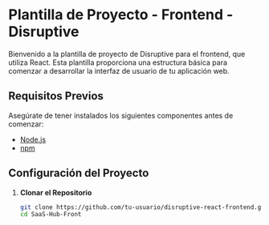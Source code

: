 # Plantilla de Proyecto - Frontend - Disruptive

Bienvenido a la plantilla de proyecto de Disruptive para el frontend, que utiliza React. Esta plantilla proporciona una estructura básica para comenzar a desarrollar la interfaz de usuario de tu aplicación web.

## Requisitos Previos

Asegúrate de tener instalados los siguientes componentes antes de comenzar:

- [Node.js](https://nodejs.org/)
- [npm](https://www.npmjs.com/)

## Configuración del Proyecto

1. **Clonar el Repositorio**
   ```bash
   git clone https://github.com/tu-usuario/disruptive-react-frontend.git
   cd SaaS-Hub-Front
   ```

